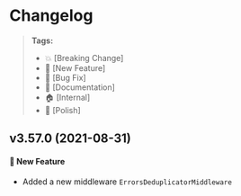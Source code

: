 Changelog
=========

> **Tags:**
> - :boom:       [Breaking Change]
> - :rocket:     [New Feature]
> - :bug:        [Bug Fix]
> - :memo:       [Documentation]
> - :house:      [Internal]
> - :nail_care:  [Polish]

## v3.57.0 (2021-08-31)

#### :rocket: New Feature

* Added a new middleware `ErrorsDeduplicatorMiddleware`
